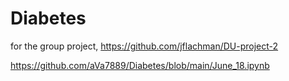# Diabetes
for the group project,
https://github.com/jflachman/DU-project-2


https://github.com/aVa7889/Diabetes/blob/main/June_18.ipynb

